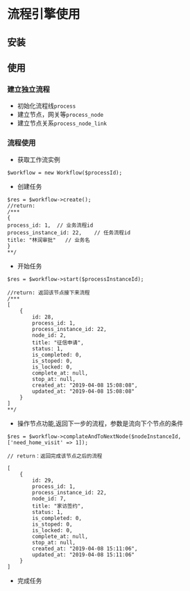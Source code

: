 # 流程引擎使用
## 安装

## 使用
### 建立独立流程
- 初始化流程线`process`
- 建立节点，网关等`process_node`
- 建立节点关系`process_node_link`

### 流程使用
- 获取工作流实例

`$workflow = new Workflow($processId);`

- 创建任务
```
$res = $workflow->create();
//return:
/***
{
process_id: 1,  // 业务流程id
process_instance_id: 22,    // 任务流程id
title: "林润审批"   // 业务名
}
**/

```
- 开始任务
```
$res = $workflow->start($processInstanceId);

//return: 返回该节点接下来流程
/***
[
    {
        id: 28,
        process_id: 1,
        process_instance_id: 22,
        node_id: 2,
        title: "征信申请",
        status: 1,
        is_completed: 0,
        is_stoped: 0,
        is_locked: 0,
        complete_at: null,
        stop_at: null,
        created_at: "2019-04-08 15:08:08",
        updated_at: "2019-04-08 15:08:08"
    }
]
**/

```
- 操作节点功能,返回下一步的流程，参数是流向下个节点的条件
```
$res = $workflow->complateAndToNextNode($nodeInstanceId, ['need_home_visit' => 1]);

// return：返回完成该节点之后的流程

[
    {
        id: 29,
        process_id: 1,
        process_instance_id: 22,
        node_id: 7,
        title: "家访签约",
        status: 1,
        is_completed: 0,
        is_stoped: 0,
        is_locked: 0,
        complete_at: null,
        stop_at: null,
        created_at: "2019-04-08 15:11:06",
        updated_at: "2019-04-08 15:11:06"
    }
]
```
- 完成任务
